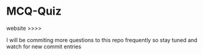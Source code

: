 # MCQ-Quiz
website >>>> 

I will be commiting more questions to this repo frequently so stay tuned and watch for new commit entries
